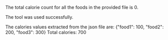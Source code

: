 The total calorie count for all the foods in the provided file is 0. 

The tool was used successfully.

The calories values extracted from the json file are:
{"food1": 100, "food2": 200, "food3": 300}
Total calories: 700